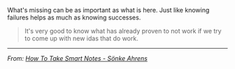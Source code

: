 What's missing can be as important as what is here. Just like knowing failures helps as much as knowing successes. 

> It's very good to know what has already proven to not work if we try to come up with new idas that do work.

---
*From: [How To Take Smart Notes - Sönke Ahrens](How%20To%20Take%20Smart%20Notes%20-%20Sönke%20Ahrens.md)*

